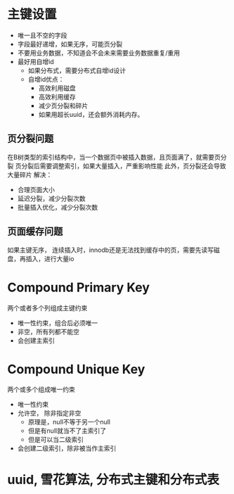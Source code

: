 # 主键设置
- 唯一且不空的字段
- 字段最好递增，如果无序，可能页分裂
- 不要用业务数据，不知道会不会未来需要业务数据重复/重用
- 最好用自增id
	- 如果分布式，需要分布式自增id设计
	- 自增id优点：
		- 高效利用磁盘
		- 高效利用缓存
		- 减少页分裂和碎片
		- 如果用超长uuid，还会额外消耗内存。
## 页分裂问题
在B树类型的索引结构中，当一个数据页中被插入数据，且页面满了，就需要页分裂
页分裂后需要调整索引，如果大量插入，严重影响性能
此外，页分裂还会导致大量碎片
解决：
- 合理页面大小
- 延迟分裂，减少分裂次数
- 批量插入优化，减少分裂次数
## 页面缓存问题
如果主键无序， 连续插入时，innodb还是无法找到缓存中的页，需要先读写磁盘，再插入，进行大量io

# Compound Primary Key
两个或者多个列组成主键约束
- 唯一性约束，组合后必须唯一
- 非空，所有列都不能空
- 会创建主索引


# Compound Unique Key
两个或多个组成唯一约束
- 唯一性约束
- 允许空， 除非指定非空
	- 原理是，null不等于另一个null
	- 但是有null就当不了主索引了
	- 但是可以当二级索引
- 会创建二级索引，除非被当作主索引

# uuid, 雪花算法, 分布式主键和分布式表
